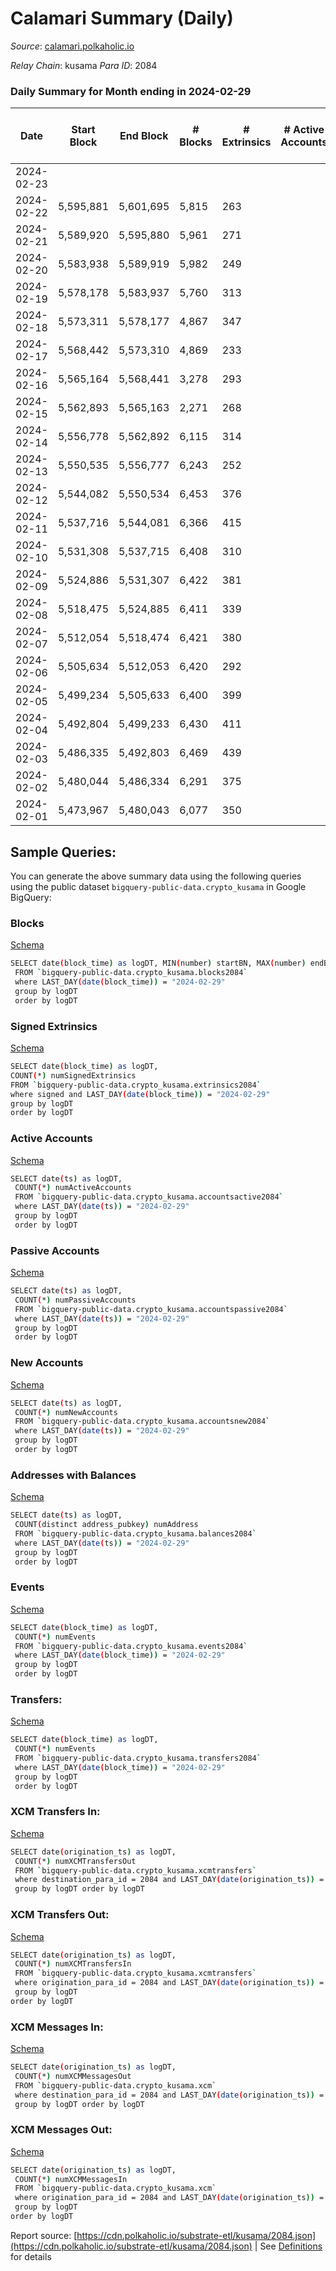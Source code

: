 # Calamari Summary (Daily)

_Source_: [calamari.polkaholic.io](https://calamari.polkaholic.io)

*Relay Chain*: kusama
*Para ID*: 2084



### Daily Summary for Month ending in 2024-02-29


| Date    | Start Block | End Block | # Blocks | # Extrinsics | # Active Accounts | # Passive Accounts | # New Accounts | # Addresses | # Events  | # Transfers ($USD) | # XCM Transfers In ($USD) | # XCM Transfers Out ($USD) | # XCM In | # XCM Out | Issues |
|---------|-------------|-----------|----------|--------------|-------------------|--------------------|----------------|-------------|-----------|--------------------|---------------------------|----------------------------|----------|-----------|--------|
| 2024-02-23 |  |  |  |  |  |  |  |  |  |   |   |   |  |  |  |
| 2024-02-22 | 5,595,881 | 5,601,695 | 5,815 | 263 |  |  |  |  | 39,097 | 83 ($16,925.54) |   |   |  |  |  |
| 2024-02-21 | 5,589,920 | 5,595,880 | 5,961 | 271 |  |  |  |  | 39,646 | 87 ($74,373.73) |   |   |  |  |  |
| 2024-02-20 | 5,583,938 | 5,589,919 | 5,982 | 249 |  |  |  |  | 43,889 | 83 ($34,361.60) |   |   |  |  |  |
| 2024-02-19 | 5,578,178 | 5,583,937 | 5,760 | 313 |  |  |  |  | 38,141 | 91 ($90,369.63) |   |   |  |  |  |
| 2024-02-18 | 5,573,311 | 5,578,177 | 4,867 | 347 |  |  |  |  | 33,560 | 80 ($208,581.30) |   |   |  |  |  |
| 2024-02-17 | 5,568,442 | 5,573,310 | 4,869 | 233 |  |  |  |  | 28,037 | 61 ($3,272.28) |   |   |  |  |  |
| 2024-02-16 | 5,565,164 | 5,568,441 | 3,278 | 293 |  |  |  |  | 23,160 | 86 ($19,111.76) |   |   |  |  |  |
| 2024-02-15 | 5,562,893 | 5,565,163 | 2,271 | 268 |  |  |  |  | 16,388 | 85 ($58,257.32) |   |   |  |  |  |
| 2024-02-14 | 5,556,778 | 5,562,892 | 6,115 | 314 |  |  |  |  | 46,998 | 93 ($52,117.59) |   |   |  |  |  |
| 2024-02-13 | 5,550,535 | 5,556,777 | 6,243 | 252 |  |  |  |  | 41,853 | 72 ($37,836.46) |   |   |  |  |  |
| 2024-02-12 | 5,544,082 | 5,550,534 | 6,453 | 376 |  |  |  |  | 48,422 | 129 ($25,216.08) |   |   |  |  |  |
| 2024-02-11 | 5,537,716 | 5,544,081 | 6,366 | 415 |  |  |  |  | 43,285 | 97 ($64,279.64) |   |   |  |  |  |
| 2024-02-10 | 5,531,308 | 5,537,715 | 6,408 | 310 |  |  |  |  | 47,152 | 95 ($77,230.12) |   |   |  |  |  |
| 2024-02-09 | 5,524,886 | 5,531,307 | 6,422 | 381 |  |  |  |  | 47,651 | 124 ($51,683.79) |   |   |  |  |  |
| 2024-02-08 | 5,518,475 | 5,524,885 | 6,411 | 339 |  |  |  |  | 42,485 | 95 ($16,724.14) |   |   |  |  |  |
| 2024-02-07 | 5,512,054 | 5,518,474 | 6,421 | 380 |  |  |  |  | 47,175 | 83 ($10,825.76) |   |   |  |  |  |
| 2024-02-06 | 5,505,634 | 5,512,053 | 6,420 | 292 |  |  |  |  | 41,707 | 74 ($52,933.65) |   |   |  |  |  |
| 2024-02-05 | 5,499,234 | 5,505,633 | 6,400 | 399 |  |  |  |  | 46,863 | 121 ($9,945.68) | 2 ($209.56) | 4  |  |  |  |
| 2024-02-04 | 5,492,804 | 5,499,233 | 6,430 | 411 |  |  |  |  | 42,555 | 108 ($63,383.98) | 3 ($253.32) | 3  |  |  |  |
| 2024-02-03 | 5,486,335 | 5,492,803 | 6,469 | 439 |  |  |  |  | 47,127 | 100 ($66,479.85) | 1 ($165.39) | 4 ($13.78) |  |  |  |
| 2024-02-02 | 5,480,044 | 5,486,334 | 6,291 | 375 |  |  |  |  | 41,404 | 120 ($74,464.29) | 4 ($602.15) | 3 ($38.12) |  | 1 |  |
| 2024-02-01 | 5,473,967 | 5,480,043 | 6,077 | 350 |  |  |  |  | 44,124 | 121 ($17,482.34) | 1 ($141.33) | 7 ($595.69) | 1 | 4 |  |

## Sample Queries:
You can generate the above summary data using the following queries using the public dataset `bigquery-public-data.crypto_kusama` in Google BigQuery:


### Blocks 

[Schema](https://github.com/colorfulnotion/substrate-etl/blob/main/schema/blocks.json)

```bash
SELECT date(block_time) as logDT, MIN(number) startBN, MAX(number) endBN, COUNT(*) numBlocks 
 FROM `bigquery-public-data.crypto_kusama.blocks2084`  
 where LAST_DAY(date(block_time)) = "2024-02-29" 
 group by logDT 
 order by logDT
```

### Signed Extrinsics 

[Schema](https://github.com/colorfulnotion/substrate-etl/blob/main/schema/extrinsics.json)

```bash
SELECT date(block_time) as logDT, 
COUNT(*) numSignedExtrinsics 
FROM `bigquery-public-data.crypto_kusama.extrinsics2084`  
where signed and LAST_DAY(date(block_time)) = "2024-02-29" 
group by logDT 
order by logDT
```

### Active Accounts 

[Schema](https://github.com/colorfulnotion/substrate-etl/blob/main/schema/accountsactive.json)

```bash
SELECT date(ts) as logDT, 
 COUNT(*) numActiveAccounts 
 FROM `bigquery-public-data.crypto_kusama.accountsactive2084` 
 where LAST_DAY(date(ts)) = "2024-02-29" 
 group by logDT 
 order by logDT
```

### Passive Accounts 

[Schema](https://github.com/colorfulnotion/substrate-etl/blob/main/schema/accountspassive.json)

```bash
SELECT date(ts) as logDT, 
 COUNT(*) numPassiveAccounts 
 FROM `bigquery-public-data.crypto_kusama.accountspassive2084` 
 where LAST_DAY(date(ts)) = "2024-02-29" 
 group by logDT 
 order by logDT
```

### New Accounts 

[Schema](https://github.com/colorfulnotion/substrate-etl/blob/main/schema/accountsnew.json)

```bash
SELECT date(ts) as logDT, 
 COUNT(*) numNewAccounts 
 FROM `bigquery-public-data.crypto_kusama.accountsnew2084` 
 where LAST_DAY(date(ts)) = "2024-02-29" 
 group by logDT
 order by logDT
```

### Addresses with Balances 

[Schema](https://github.com/colorfulnotion/substrate-etl/blob/main/schema/balances.json)

```bash
SELECT date(ts) as logDT,
 COUNT(distinct address_pubkey) numAddress 
 FROM `bigquery-public-data.crypto_kusama.balances2084` 
 where LAST_DAY(date(ts)) = "2024-02-29" 
 group by logDT 
 order by logDT
```

### Events 

[Schema](https://github.com/colorfulnotion/substrate-etl/blob/main/schema/events.json)

```bash
SELECT date(block_time) as logDT, 
 COUNT(*) numEvents 
 FROM `bigquery-public-data.crypto_kusama.events2084` 
 where LAST_DAY(date(block_time)) = "2024-02-29" 
 group by logDT 
 order by logDT
```

### Transfers:

[Schema](https://github.com/colorfulnotion/substrate-etl/blob/main/schema/transfers.json)

```bash
SELECT date(block_time) as logDT, 
 COUNT(*) numEvents 
 FROM `bigquery-public-data.crypto_kusama.transfers2084` 
 where LAST_DAY(date(block_time)) = "2024-02-29" 
 group by logDT 
 order by logDT
```

### XCM Transfers In: 

[Schema](https://github.com/colorfulnotion/substrate-etl/blob/main/schema/xcmtransfers.json)

```bash
SELECT date(origination_ts) as logDT, 
 COUNT(*) numXCMTransfersOut 
 FROM `bigquery-public-data.crypto_kusama.xcmtransfers` 
 where destination_para_id = 2084 and LAST_DAY(date(origination_ts)) = "2024-02-29" 
 group by logDT order by logDT
```

### XCM Transfers Out: 

[Schema](https://github.com/colorfulnotion/substrate-etl/blob/main/schema/xcmtransfers.json)

```bash
SELECT date(origination_ts) as logDT, 
 COUNT(*) numXCMTransfersIn 
 FROM `bigquery-public-data.crypto_kusama.xcmtransfers` 
 where origination_para_id = 2084 and LAST_DAY(date(origination_ts)) = "2024-02-29" 
 group by logDT 
order by logDT
```

### XCM Messages In: 

[Schema](https://github.com/colorfulnotion/substrate-etl/blob/main/schema/xcm.json)

```bash
SELECT date(origination_ts) as logDT, 
 COUNT(*) numXCMMessagesOut 
 FROM `bigquery-public-data.crypto_kusama.xcm` 
 where destination_para_id = 2084 and LAST_DAY(date(origination_ts)) = "2024-02-29" 
 group by logDT order by logDT
```

### XCM Messages Out: 

[Schema](https://github.com/colorfulnotion/substrate-etl/blob/main/schema/xcm.json)

```bash
SELECT date(origination_ts) as logDT, 
 COUNT(*) numXCMMessagesIn 
 FROM `bigquery-public-data.crypto_kusama.xcm` 
 where origination_para_id = 2084 and LAST_DAY(date(origination_ts)) = "2024-02-29" 
 group by logDT 
order by logDT
```


Report source: [https://cdn.polkaholic.io/substrate-etl/kusama/2084.json](https://cdn.polkaholic.io/substrate-etl/kusama/2084.json) | See [Definitions](/DEFINITIONS.md) for details
